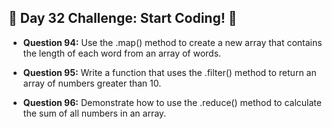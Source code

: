 ## 🚀 Day 32 Challenge: Start Coding! 🚀

- **Question 94:** Use the .map() method to create a new array that contains the length of each word from an array of words.

- **Question 95:** Write a function that uses the .filter() method to return an array of numbers greater than 10.

- **Question 96:** Demonstrate how to use the .reduce() method to calculate the sum of all numbers in an array.
